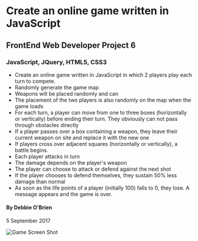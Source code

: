 # Create an online game written in JavaScript
## FrontEnd Web Developer Project 6
### JavaScript, JQuery, HTML5, CSS3


* Create an online game written in JavaScript in which 2 players play each turn to compete. 
* Randomly generate the game map
* Weapons will be placed randomly and can 
* The placement of the two players is also randomly on the map when the game loads
* For each turn, a player can move from one to three boxes (horizontally or vertically) before ending their turn. They obviously can not pass through obstacles directly
* If a player passes over a box containing a weapon, they leave their current weapon on site and replace it with the new one
* If players cross over adjacent squares (horizontally or vertically), a battle begins.
* Each player attacks in turn
* The damage depends on the player's weapon
* The player can choose to attack or defend against the next shot
* If the player chooses to defend themselves, they sustain 50% less damage than normal
* As soon as the life points of a player (initially 100) falls to 0, they lose. A message appears and the game is over.

#### By Debbie O'Brien
5 September 2017

![Game Screen Shot](http:src/game_screenshot.png)
